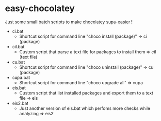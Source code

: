 # easy-chocolatey
Just some small batch scripts to make chocolatey supa-easier !
  * ci.bat
    - Shortcut script for command line "choco install (package)" => ci (package)
  * cil.bat
    - Custom script that parse a text file for packages to install them => cil (text file)
  * cu.bat
    - Shortcut script for command line "choco uninstall (package)" => cu (package)
  * cupa.bat
    - Shortcut script for command line "choco upgrade all" => cupa
  * eis.bat
    - Custom script that list installed packages and export them to a text file => eis
  * eis2.bat
    - Just another version of eis.bat which perfoms more checks while analyzing => eis2
